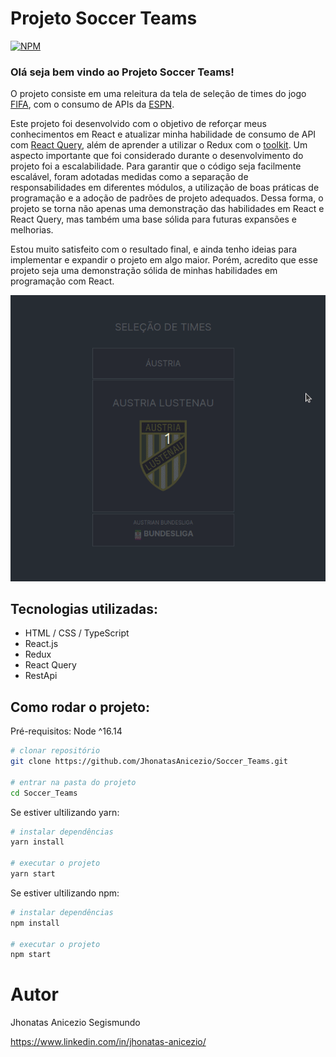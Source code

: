 # Projeto Soccer Teams
[![NPM](https://img.shields.io/npm/l/react)](https://github.com/JhonatasAnicezio/Soccer_Teams/blob/main/LICENCE)

### Olá seja bem vindo ao Projeto Soccer Teams!

O projeto consiste em uma releitura da tela de seleção de times do jogo [FIFA](https://www.youtube.com/watch?v=Jyckw44AsOg&t=5s), com o consumo de APIs da [ESPN](https://gist.github.com/akeaswaran/b48b02f1c94f873c6655e7129910fc3b).

Este projeto foi desenvolvido com o objetivo de reforçar meus conhecimentos em React e atualizar minha habilidade de consumo de API com [React Query](https://tanstack.com/query/latest), além de aprender a utilizar o Redux com o [toolkit](https://redux-toolkit.js.org/). Um aspecto importante que foi considerado durante o desenvolvimento do projeto foi a escalabilidade. Para garantir que o código seja facilmente escalável, foram adotadas medidas como a separação de responsabilidades em diferentes módulos, a utilização de boas práticas de programação e a adoção de padrões de projeto adequados. Dessa forma, o projeto se torna não apenas uma demonstração das habilidades em React e React Query, mas também uma base sólida para futuras expansões e melhorias.

Estou muito satisfeito com o resultado final, e ainda tenho ideias para implementar e expandir o projeto em algo maior. Porém, acredito que esse projeto seja uma demonstração sólida de minhas habilidades em programação com React.

<p align="center">
  <img src="./src/assets/Peek%202023-04-30%2015-57.gif" alt="animação do app">
</p>

## Tecnologias utilizadas:
  - HTML / CSS / TypeScript
  - React.js
  - Redux
  - React Query
  - RestApi
  
## Como rodar o projeto:
Pré-requisitos: Node ^16.14

```bash
# clonar repositório
git clone https://github.com/JhonatasAnicezio/Soccer_Teams.git

# entrar na pasta do projeto
cd Soccer_Teams
```


Se estiver ultilizando yarn:

```bash
# instalar dependências
yarn install

# executar o projeto
yarn start
```
Se estiver ultilizando npm:

```bash
# instalar dependências
npm install

# executar o projeto
npm start
```
# Autor

Jhonatas Anicezio Segismundo

https://www.linkedin.com/in/jhonatas-anicezio/
